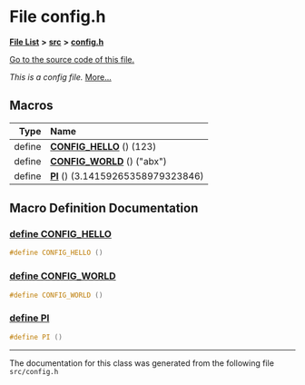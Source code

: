 
# File config.h


[**File List**](files.md) **>** [**src**](dir_68267d1309a1af8e8297ef4c3efbcdba.md) **>** [**config.h**](config_8h.md)

[Go to the source code of this file.](config_8h_source.md)

_This is a config file._ [More...](#detailed-description)























## Macros

| Type | Name |
| ---: | :--- |
| define  | [**CONFIG\_HELLO**](config_8h.md#define-config-hello)  () (123)<br> |
| define  | [**CONFIG\_WORLD**](config_8h.md#define-config-world)  () ("abx")<br> |
| define  | [**PI**](config_8h.md#define-pi)  () (3.14159265358979323846)<br> |
## Macro Definition Documentation



### <a href="#define-config-hello" id="define-config-hello">define CONFIG\_HELLO </a>


```cpp
#define CONFIG_HELLO () 
```



### <a href="#define-config-world" id="define-config-world">define CONFIG\_WORLD </a>


```cpp
#define CONFIG_WORLD () 
```



### <a href="#define-pi" id="define-pi">define PI </a>


```cpp
#define PI () 
```



------------------------------
The documentation for this class was generated from the following file `src/config.h`
